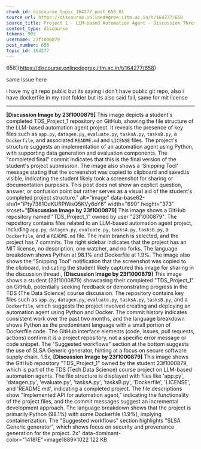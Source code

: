 ```yaml
---
chunk_id: discourse_topic_164277_post_658_01
source_url: https://discourse.onlinedegree.iitm.ac.in/t/164277/658
source_title: Project 1 - LLM-based Automation Agent - Discussion Thread [TDS Jan 2025]
content_type: discourse
tokens: 903
username: 23f1000879
post_number: 658
topic_id: 164277
---
```


658](https://discourse.onlinedegree.iitm.ac.in/t/164277/658)

same issue here

i have my git repo public but its saying i don’t have public git repo, also i have dockerfile in my root folder but its also said fail, same for mit license

---

**[Discussion Image by 23f1000879]** This image depicts a student's completed TDS_Project_1 repository on GitHub, showing the file structure of the LLM-based automation agent project. It reveals the presence of key files such as `app.py`, `datagen.py`, `evaluate.py`, `tasksA.py`, `tasksB.py`, a `Dockerfile`, and associated `README.md` and `LICENSE` files. The project's structure suggests an implementation of an automation agent using Python, with supporting data generation and evaluation components. The "completed final" commit indicates that this is the final version of the student's project submission. The image also shows a 'Snipping Tool' message stating that the screenshot was copied to clipboard and saved.is visible, indicating the student likely took a screenshot for sharing or documentation purposes. This post does not show an explicit question, answer, or confusion point but rather serves as a visual aid of the student's completed project structure." alt="image" data-base62-sha1="iPty7381OeKUfIPiWsQ5KVy6oY6" width="690" height="373" srcset="**[Discussion Image by 23f1000879]** This image shows a GitHub repository named "TDS_Project_1" owned by user "23f1000879". The repository contains files related to an LLM-based automation agent project, including `app.py`, `datagen.py`, `evaluate.py`, `tasksA.py`, `tasksB.py`, a `Dockerfile`, and a `README.md` file. The main branch is selected, and the project has 7 commits. The right sidebar indicates that the project has an MIT license, no description, one watcher, and no forks. The language breakdown shows Python at 98.1% and Dockerfile at 1.9%. The image also shows the "Snipping Tool" notification that the screenshot was copied to the clipboard, indicating the student likely captured this image for sharing in the discussion thread., **[Discussion Image by 23f1000879]** This image shows a student (23f1000879) showcasing their completed "TDS_Project_1" on GitHub, potentially seeking feedback or demonstrating progress in the TDS (The Data Science) course discussion. The repository contains key files such as `app.py`, `datagen.py`, `evaluate.py`, `tasksA.py`, `tasksB.py`, and a `Dockerfile`, which suggests the project involved creating and deploying an automation agent using Python and Docker. The commit history indicates consistent work over the past two months, and the language breakdown shows Python as the predominant language with a small portion of Dockerfile code. The GitHub interface elements (code, issues, pull requests, actions) confirm it is a project repository, not a specific error message or code snippet. The "Suggested workflows" section at the bottom suggests the use of SLSA Generic generator, hinting at a focus on secure software supply chain. 1.5x, **[Discussion Image by 23f1000879]** This image shows the GitHub repository "TDS_Project_1" owned by the student 23f1000879, which is part of the TDS (Tech Data Science) course project on LLM-based automation agents. The file structure is displayed with files like 'app.py', 'datagen.py', 'evaluate.py', 'tasksA.py', 'tasksB.py', 'Dockerfile', 'LICENSE', and 'README.md', indicating a completed project. The file descriptions show "Implemented API for automation agent," indicating the functionality of the project files, and the commit messages suggest an incremental development approach. The language breakdown shows that the project is primarily Python (98.1%) with some Dockerfile (1.9%), implying containerization. The "Suggested workflows" section highlights "SLSA Generic generator", which shows focus on security and provenance generation for the project. 2x" data-dominant-color="14181E">image1889×1022 122 KB
